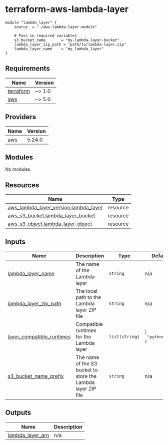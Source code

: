 # terraform-aws-lambda-layer
    module "lambda_layer" {
        source  = "./aws-lambda-layer-module"

        # Pass in required variables
        s3_bucket_name       = "my-lambda-layer-bucket"
        lambda_layer_zip_path = "path/to/lambda-layer.zip"
        lambda_layer_name    = "my_lambda_layer"
    }
<!-- BEGIN_TF_DOCS -->
## Requirements

| Name | Version |
|------|---------|
| <a name="requirement_terraform"></a> [terraform](#requirement\_terraform) | ~> 1.0 |
| <a name="requirement_aws"></a> [aws](#requirement\_aws) | ~> 5.0 |

## Providers

| Name | Version |
|------|---------|
| <a name="provider_aws"></a> [aws](#provider\_aws) | 5.24.0 |

## Modules

No modules.

## Resources

| Name | Type |
|------|------|
| [aws_lambda_layer_version.lambda_layer](https://registry.terraform.io/providers/hashicorp/aws/latest/docs/resources/lambda_layer_version) | resource |
| [aws_s3_bucket.lambda_layer_bucket](https://registry.terraform.io/providers/hashicorp/aws/latest/docs/resources/s3_bucket) | resource |
| [aws_s3_object.lambda_layer_object](https://registry.terraform.io/providers/hashicorp/aws/latest/docs/resources/s3_object) | resource |

## Inputs

| Name | Description | Type | Default | Required |
|------|-------------|------|---------|:--------:|
| <a name="input_lambda_layer_name"></a> [lambda\_layer\_name](#input\_lambda\_layer\_name) | The name of the Lambda layer | `string` | n/a | yes |
| <a name="input_lambda_layer_zip_path"></a> [lambda\_layer\_zip\_path](#input\_lambda\_layer\_zip\_path) | The local path to the Lambda layer ZIP file | `string` | n/a | yes |
| <a name="input_layer_compatible_runtimes"></a> [layer\_compatible\_runtimes](#input\_layer\_compatible\_runtimes) | Compatible runtimes for the Lambda layer | `list(string)` | <pre>[<br>  "python3.10"<br>]</pre> | no |
| <a name="input_s3_bucket_name_prefix"></a> [s3\_bucket\_name\_prefix](#input\_s3\_bucket\_name\_prefix) | The name of the S3 bucket to store the Lambda layer ZIP file | `string` | n/a | yes |

## Outputs

| Name | Description |
|------|-------------|
| <a name="output_lambda_layer_arn"></a> [lambda\_layer\_arn](#output\_lambda\_layer\_arn) | n/a |
<!-- END_TF_DOCS -->
